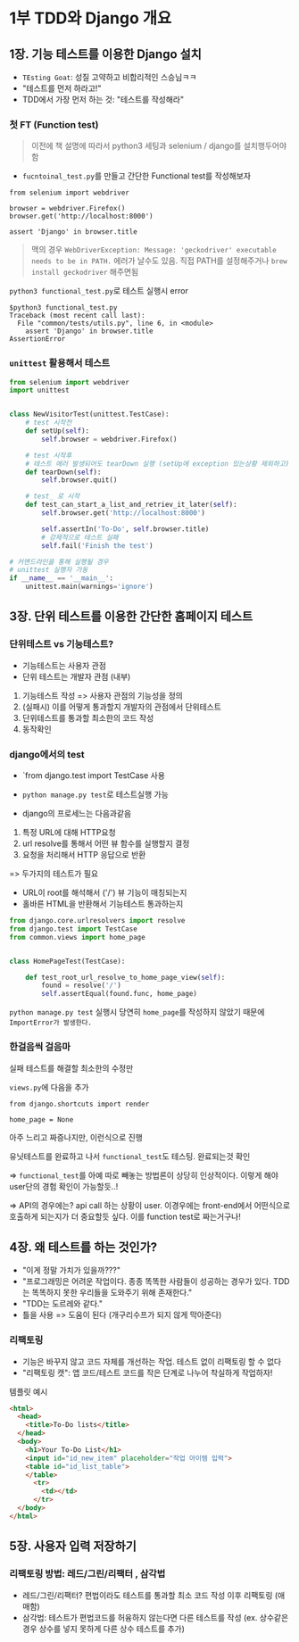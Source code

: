 # 1부 TDD와 Django 개요 

## 1장. 기능 테스트를 이용한 Django 설치

- `TEsting Goat`: 성질 고약하고 비합리적인 스승님ㅋㅋ
- "테스트를 먼저 하라고!"
- TDD에서 가장 먼저 하는 것: "테스트를 작성해라"


### 첫 FT (Function test)

> 이전에 책 설명에 따라서 python3 세팅과 selenium / django를 설치행두어야함

- `fucntoinal_test.py`를 만들고 간단한 Functional test를 작성해보자

```
from selenium import webdriver

browser = webdriver.Firefox()
browser.get('http://localhost:8000')

assert 'Django' in browser.title
```

> 맥의 경우 `WebDriverException: Message: 'geckodriver' executable needs to be in PATH.` 에러가 날수도 있음.
> 직접 PATH를 설정해주거나 `brew install geckodriver` 해주면됨


`python3 functional_test.py`로 테스트 실행시 error

```
$python3 functional_test.py
Traceback (most recent call last):
  File "common/tests/utils.py", line 6, in <module>
    assert 'Django' in browser.title
AssertionError
```

### `unittest` 활용해서 테스트

```python
from selenium import webdriver
import unittest


class NewVisitorTest(unittest.TestCase):
    # test 시작전
    def setUp(self):
        self.browser = webdriver.Firefox()

    # test 시작후
    # 테스트 에러 발생되어도 tearDown 실행 (setUp에 exception 있는상황 제외하고)
    def tearDown(self):
        self.browser.quit()

    # test_ 로 시작
    def test_can_start_a_list_and_retriev_it_later(self):
        self.browser.get('http://localhost:8000')

        self.assertIn('To-Do', self.browser.title)
        # 강제적으로 테스트 실패
        self.fail('Finish the test')

# 커멘드라인을 통해 실행될 경우
# unittest 실행자 가동
if __name__ == '__main__':
    unittest.main(warnings='ignore')
```

## 3장. 단위 테스트를 이용한 간단한 홈페이지 테스트

### 단위테스트 vs 기능테스트?

- 기능테스트는 사용자 관점
- 단위 테스트는 개발자 관점 (내부)

1. 기능테스트 작성 => 사용자 관점의 기능성을 정의
2. (실패시) 이를 어떻게 통과할지 개발자의 관점에서 단위테스트
3. 단위테스트를 통과할 최소한의 코드 작성
4. 동작확인


### django에서의 test

- `from django.test import TestCase 사용
- `python manage.py test`로 테스트실행 가능

- django의 프로세느는 다음과같음

1. 특정 URL에 대해 HTTP요청
2. url resolve를 통해서 어떤 뷰 함수를 실행할지 결정
3. 요청을 처리해서 HTTP 응답으로 반환

=> 두가지의 테스트가 필요

- URL이 root를 해석해서 ('/') 뷰 기능이 매칭되는지
- 홀바른 HTML을 반환해서 기능테스트 통과하는지


```python
from django.core.urlresolvers import resolve
from django.test import TestCase
from common.views import home_page


class HomePageTest(TestCase):

    def test_root_url_resolve_to_home_page_view(self):
        found = resolve('/')
        self.assertEqual(found.func, home_page)
```

`python manage.py test` 실행시 당연히 `home_page`를 작성하지 않았기 때문에 `ImportError가 발생한다.`


### 한걸음씩 걸음마

실패 테스트를 해결할 최소한의 수정만

`views.py`에 다음을 추가

```
from django.shortcuts import render

home_page = None
```

아주 느리고 짜증나지만, 이런식으로 진행


유닛테스트를 완료하고 나서 `functional_test`도 테스팅. 완료되는것 확인


=> `functional_test`를 아예 따로 빼놓는 방법론이 상당히 인상적이다. 이렇게 해야 user단의 경험 확인이 가능할듯..!

=> API의 경우에는? api call 하는 상황이 user. 이경우에는 front-end에서 어떤식으로 호출하게 되는지가 더 중요할듯 싶다. 이를 function test로 짜는거구나!


## 4장. 왜 테스트를 하는 것인가?

- "이게 정말 가치가 있을까???"
- "프로그래밍은 어려운 작업이다. 종종 똑똑한 사람들이 성공하는 경우가 있다. TDD는 똑똑하지 못한 우리들을 도와주기 위해 존재한다."
- "TDD는 도르레와 같다."
- 틀을 사용 => 도움이 된다 (개구리수프가 되지 않게 막아준다)

### 리팩토링
- 기능은 바꾸지 않고 코드 자체를 개선하는 작업. 테스트 없이 리팩토링 할 수 없다
- "리팩토링 캣": 앱 코드/테스트 코드를 작은 단계로 나누어 착실하게 작업하자!




템플릿 예시

```html
<html>
  <head>
    <title>To-Do lists</title>
  </head>
  <body>
    <h1>Your To-Do List</h1>
    <input id="id_new_item" placeholder="작업 아이템 입력">
    <table id="id_list_table">
    </table>
      <tr>
        <td></td>
      </tr>
  </body>
</html>
```

## 5장. 사용자 입력 저장하기


### 리팩토링 방법: 레드/그린/리팩터 , 삼각법
- 레드/그린/리팩터? 편법이라도 테스트를 통과할 최소 코드 작성 이후 리팩토링 (애매함)
- 삼각법: 테스트가 편법코드를 허융하지 않는다면 다른 테스트를 작성 (ex. 상수같은 경우 상수를 넣지 못하게 다른 상수 테스트를 추가)




